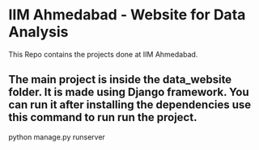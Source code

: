# IIM Ahmedabad - Website for Data Analysis
This Repo contains the projects done at IIM Ahmedabad.

## The main project is inside the data_website folder. It is made using Django framework. You can run it after installing the dependencies use this command to run run the project.

python manage.py runserver
